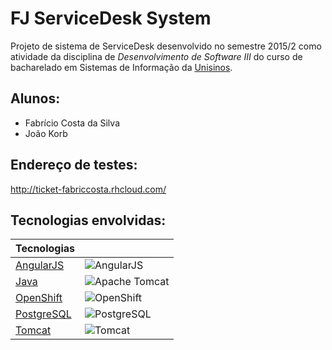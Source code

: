 # FJ ServiceDesk System
Projeto de sistema de ServiceDesk desenvolvido no semestre 2015/2 como atividade da disciplina de _Desenvolvimento de Software III_ do curso de  bacharelado em Sistemas de Informação da [Unisinos](http://www.unisinos.br/).

## Alunos:
* Fabrício Costa da Silva
* João Korb
 
## Endereço de testes:
http://ticket-fabriccosta.rhcloud.com/

## Tecnologias envolvidas:
|Tecnologias||
-----------|-----
[AngularJS](https://angularjs.org/)|![AngularJS](https://angularjs.org/img/AngularJS-large.png)
[Java](http://www.oracle.com/br/java/overview/index.html)|![Apache Tomcat](https://upload.wikimedia.org/wikipedia/en/8/88/Java_logo.png)
[OpenShift](https://www.openshift.com/)|![OpenShift](https://upload.wikimedia.org/wikipedia/en/3/3a/OpenShift-LogoType.svg)
[PostgreSQL](http://www.postgresql.org/)|![PostgreSQL](https://wiki.postgresql.org/images/3/30/PostgreSQL_logo.3colors.120x120.png)
[Tomcat](http://tomcat.apache.org/)|![Tomcat](https://tomcat.apache.org/images/tomcat.png)
